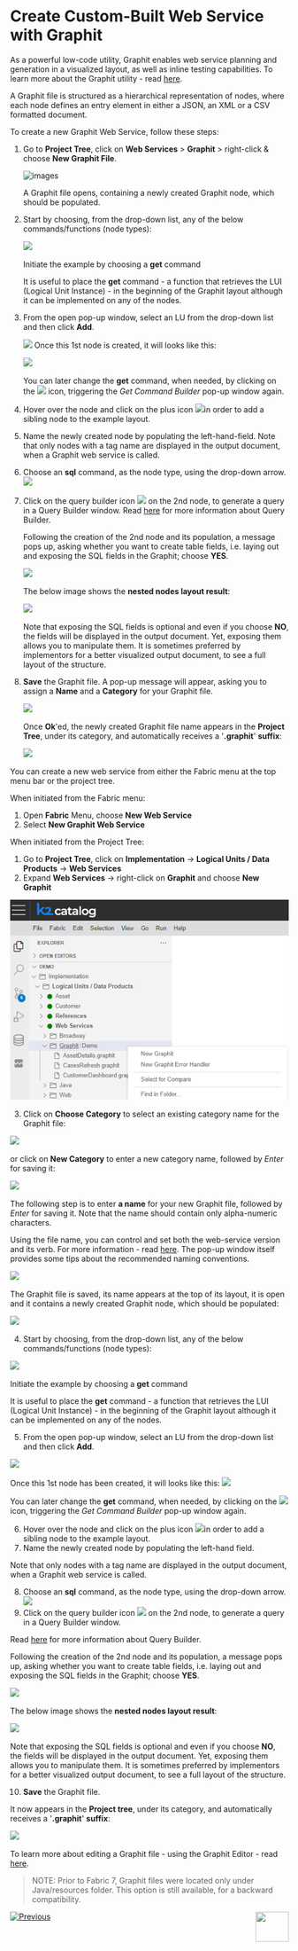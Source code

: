 # Create Custom-Built Web Service with Graphit

As a powerful low-code utility, Graphit enables web service planning and generation in a visualized layout, as well as inline testing capabilities. To learn more about the Graphit utility - read [here](/articles/15_web_services_and_graphit/17_Graphit/01_graphit_overview.md).

A Graphit file is structured as a hierarchical representation of nodes, where each node defines an entry element in either a JSON, an XML or a CSV formatted document.

<studio>

To create a new Graphit Web Service, follow these steps:

1. Go to **Project Tree**, click on **Web Services** > **Graphit** > right-click & choose **New Graphit File**. 

    ![images](17_Graphit/images/new_graphit_file_studio_bigger.png)

    A Graphit file opens, containing a newly created Graphit node, which should be populated.

2. Start by choosing, from the drop-down list, any of the below commands/functions (node types): 

    ![](17_Graphit/images/commands_functions_node_types.png)

    Initiate the example by choosing a **get** command

    It is useful to place the **get** command - a function that retrieves the LUI (Logical Unit Instance) - in the beginning of the Graphit layout although it can be implemented on any of the nodes. 

3. From the open pop-up window, select an LU from the drop-down list and then click **Add**.

     ![](17_Graphit/images/get_command_builder_add_bigger.png)
    Once this 1st node is created, it will looks like this:

    ![](17_Graphit/images/first_graphit_node.png)

    You can later change the **get** command, when needed, by clicking on the ![](17_Graphit/images/selection.png) icon, triggering the *Get Command Builder* pop-up window again.


4. Hover over the node and click on the plus icon ![](17_Graphit/images/add_sibling.png)in order to add a sibling node to the example layout.

5. Name the newly created node by populating the left-hand-field.
    Note that only nodes with a tag name are displayed in the output document, when a Graphit web service is called.

6. Choose an **sql** command, as the node type, using the drop-down arrow. ![](17_Graphit/images/populate_second_node.png)

7. Click on the query builder icon ![](17_Graphit/images/db-icon.png) on the 2nd node, to generate a query in a Query Builder window.
    Read [here](https://support.k2view.com/Academy/articles/11_query_builder/01_query_builder_overview.html) for more information about Query Builder.

    Following the creation of the 2nd node and its population, a message pops up, asking whether you want to create table fields, i.e. laying out and exposing the SQL fields in the Graphit; choose **YES**.

    ![](17_Graphit/images/create_table_fields_message.png)


    The below image shows the **nested nodes layout result**: 
    
    ![](17_Graphit/images/new_graphit_example.png)
    
    Note that exposing the SQL fields is optional and even if you choose **NO**, the fields will be displayed in the output document. Yet, exposing them allows you to manipulate them. It is sometimes preferred by implementors for a better visualized output document, to see a full layout of the structure.

8. **Save** the Graphit file. A pop-up message will appear, asking you to assign a **Name** and a **Category** for your Graphit file.

    ![](17_Graphit/images/new_item_name_and_category.png)

    Once **Ok**'ed, the newly created Graphit file name appears in the **Project Tree**, under its category, and automatically receives a '**.graphit**' **suffix**:

    ![](17_Graphit/images/project_tree_incl_graphit_file_name.png)

    

</studio>

<web>

You can create a new web service from either the Fabric menu at the top menu bar or the project tree.

When initiated from the Fabric menu:

1. Open **Fabric** Menu, choose **New Web Service**
2. Select **New Graphit Web Service**

When initiated from the Project Tree: 

1. Go to **Project Tree**, click on **Implementation** -> **Logical Units / Data Products** -> **Web Services**
2. Expand **Web Services** -> right-click on **Graphit** and choose **New Graphit**

![](17_Graphit/images/web_choose_new_graphit.png)



3. Click on **Choose Category** to select an existing category name for the Graphit file:

![](17_Graphit/images/web_choose_category.png)

or click on **New Category** to enter a new category name, followed by *Enter* for saving it:

![](17_Graphit/images/web_enter_new_category.png)

The following step is to enter **a name** for your new Graphit file, followed by *Enter* for saving it. Note that the name should contain only alpha-numeric characters.

Using the file name, you can control and set both the web-service version and its verb. For more information - read [here](09_custom_ws_properties.md#Graphit). The pop-up window itself provides some tips about the recommended naming conventions.

![](17_Graphit/images/web_enter_new_graphit_name.png)



The Graphit file is saved, its name appears at the top of its layout, it is open and it contains a newly created Graphit node, which should be populated:

![](17_Graphit/images/web_newly_created_customer.graphit_file.png)



4. Start by choosing, from the drop-down list, any of the below commands/functions (node types): 

![](17_Graphit/images/light_commands_functions_node_types.png)

Initiate the example by choosing a **get** command

It is useful to place the **get** command - a function that retrieves the LUI (Logical Unit Instance) - in the beginning of the Graphit layout although it can be implemented on any of the nodes. 

5. From the open pop-up window, select an LU from the drop-down list and then click **Add**.

![](17_Graphit/images/light_get_command_builder_add_bigger.png)

Once this 1st node has been created, it will looks like this:
![](17_Graphit/images/light_first_graphit_node.png)

You can later change the **get** command, when needed, by clicking on the ![](17_Graphit/images/selection.png) icon, triggering the *Get Command Builder* pop-up window again.



6. Hover over the node and click on the plus icon ![](17_Graphit/images/add_sibling.png)in order to add a sibling node to the example layout.
7. Name the newly created node by populating the left-hand field.

Note that only nodes with a tag name are displayed in the output document, when a Graphit web service is called.

8. Choose an **sql** command, as the node type, using the drop-down arrow. ![](17_Graphit/images/light_populate_second_node.png)
9. Click on the query builder icon ![](17_Graphit/images/db-icon.png) on the 2nd node, to generate a query in a Query Builder window.

Read [here](https://support.k2view.com/Academy/articles/11_query_builder/01_query_builder_overview.html) for more information about Query Builder.

Following the creation of the 2nd node and its population, a message pops up, asking whether you want to create table fields, i.e. laying out and exposing the SQL fields in the Graphit; choose **YES**.

![](17_Graphit/images/create_table_fields_message.png)

The below image shows the **nested nodes layout result**: 

![](17_Graphit/images/light_new_graphit_example.png)

Note that exposing the SQL fields is optional and even if you choose **NO**, the fields will be displayed in the output document. Yet, exposing them allows you to manipulate them. It is sometimes preferred by implementors for a better visualized output document, to see a full layout of the structure.

10. **Save** the Graphit file. 




It now appears in the **Project tree**, under its category, and automatically receives a '**.graphit**' **suffix**:

![](17_Graphit/images/web_category_and_name_of_graphit_inside_project_tree.png)



</web>

To learn more about editing a Graphit file - using the Graphit Editor - read [here](/articles/15_web_services_and_graphit/17_Graphit/02_graphit_basic_editing.md).



> NOTE: Prior to Fabric 7, Graphit files were located only under Java/resources folder. This option is still available, for a backward compatibility.





[![Previous](/articles/images/Previous.png)](/articles/15_web_services_and_graphit/05_custom_ws.md)[<img align="right" width="60" height="54" src="/articles/images/Next.png">](/articles/15_web_services_and_graphit/07_custom_ws_create_java_ws.md)

